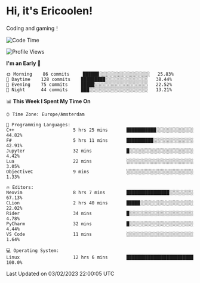 # Hi, it's Ericoolen!
Coding and gaming！

<!--START_SECTION:waka-->
![Code Time](http://img.shields.io/badge/Code%20Time-663%20hrs%2023%20mins-blue)

![Profile Views](http://img.shields.io/badge/Profile%20Views-17-blue)

**I'm an Early 🐤** 

```text
🌞 Morning    86 commits     ██████░░░░░░░░░░░░░░░░░░░   25.83% 
🌆 Daytime    128 commits    █████████░░░░░░░░░░░░░░░░   38.44% 
🌃 Evening    75 commits     █████░░░░░░░░░░░░░░░░░░░░   22.52% 
🌙 Night      44 commits     ███░░░░░░░░░░░░░░░░░░░░░░   13.21%

```


📊 **This Week I Spent My Time On** 

```text
⌚︎ Time Zone: Europe/Amsterdam

💬 Programming Languages: 
C++                      5 hrs 25 mins       ███████████░░░░░░░░░░░░░░   44.82% 
F#                       5 hrs 11 mins       ██████████░░░░░░░░░░░░░░░   42.91% 
Jupyter                  32 mins             █░░░░░░░░░░░░░░░░░░░░░░░░   4.42% 
Lua                      22 mins             ░░░░░░░░░░░░░░░░░░░░░░░░░   3.05% 
ObjectiveC               9 mins              ░░░░░░░░░░░░░░░░░░░░░░░░░   1.33%

🔥 Editors: 
Neovim                   8 hrs 7 mins        ████████████████░░░░░░░░░   67.13% 
CLion                    2 hrs 40 mins       █████░░░░░░░░░░░░░░░░░░░░   22.02% 
Rider                    34 mins             █░░░░░░░░░░░░░░░░░░░░░░░░   4.78% 
PyCharm                  32 mins             █░░░░░░░░░░░░░░░░░░░░░░░░   4.44% 
VS Code                  11 mins             ░░░░░░░░░░░░░░░░░░░░░░░░░   1.64%

💻 Operating System: 
Linux                    12 hrs 6 mins       █████████████████████████   100.0%

```


 Last Updated on 03/02/2023 22:00:05 UTC
<!--END_SECTION:waka-->

